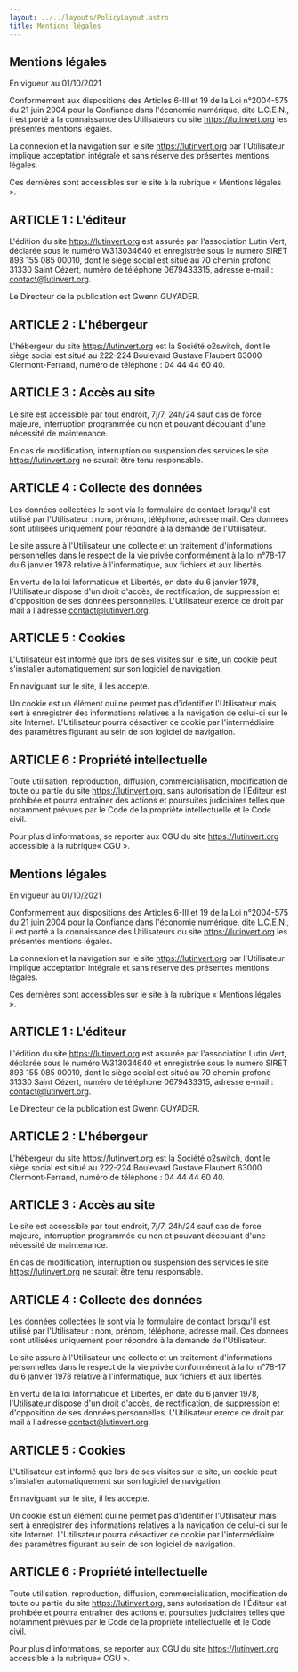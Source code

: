 ```yaml
---
layout: ../../layouts/PolicyLayout.astro
title: Mentions légales
---
```


## Mentions légales

En vigueur au 01/10/2021

Conformément aux dispositions des Articles 6-III et 19 de la Loi n°2004-575 du 21 juin 2004 pour la Confiance dans l'économie numérique, dite L.C.E.N., il est porté à la connaissance des Utilisateurs du site https://lutinvert.org les présentes mentions légales.

La connexion et la navigation sur le site https://lutinvert.org par l'Utilisateur implique acceptation intégrale et sans réserve des présentes mentions légales.

Ces dernières sont accessibles sur le site à la rubrique « Mentions légales ».

## ARTICLE 1 : L'éditeur

L'édition du site https://lutinvert.org est assurée par l'association Lutin Vert, déclarée sous le numéro W313034640 et enregistrée sous le numéro SIRET 893 155 085 00010, dont le siège social est situé au 70 chemin profond 31330 Saint Cézert, numéro de téléphone 0679433315, adresse e-mail : contact@lutinvert.org.

Le Directeur de la publication est Gwenn GUYADER.

## ARTICLE 2 : L'hébergeur

L'hébergeur du site https://lutinvert.org est la Société o2switch, dont le siège social est situé au 222-224 Boulevard Gustave Flaubert 63000 Clermont-Ferrand, numéro de téléphone : 04 44 44 60 40.

## ARTICLE 3 : Accès au site

Le site est accessible par tout endroit, 7j/7, 24h/24 sauf cas de force majeure, interruption programmée ou non et pouvant découlant d'une nécessité de maintenance.

En cas de modification, interruption ou suspension des services le site https://lutinvert.org ne saurait être tenu responsable.

## ARTICLE 4 : Collecte des données

Les données collectées le sont via le formulaire de contact lorsqu'il est utilisé par l'Utilisateur : nom, prénom, téléphone, adresse mail. Ces données sont utilisées uniquement pour répondre à la demande de l'Utilisateur.

Le site assure à l'Utilisateur une collecte et un traitement d'informations personnelles dans le respect de la vie privée conformément à la loi n°78-17 du 6 janvier 1978 relative à l'informatique, aux fichiers et aux libertés.

En vertu de la loi Informatique et Libertés, en date du 6 janvier 1978, l'Utilisateur dispose d'un droit d'accès, de rectification, de suppression et d'opposition de ses données personnelles. L'Utilisateur exerce ce droit par mail à l'adresse contact@lutinvert.org.

## ARTICLE 5 : Cookies

L'Utilisateur est informé que lors de ses visites sur le site, un cookie peut s'installer automatiquement sur son logiciel de navigation.

En naviguant sur le site, il les accepte.

Un cookie est un élément qui ne permet pas d'identifier l'Utilisateur mais sert à enregistrer des informations relatives à la navigation de celui-ci sur le site Internet. L'Utilisateur pourra désactiver ce cookie par l'intermédiaire des paramètres figurant au sein de son logiciel de navigation.

## ARTICLE 6 : Propriété intellectuelle

Toute utilisation, reproduction, diffusion, commercialisation, modification de toute ou partie du site https://lutinvert.org, sans autorisation de l'Éditeur est prohibée et pourra entraîner des actions et poursuites judiciaires telles que notamment prévues par le Code de la propriété intellectuelle et le Code civil.

Pour plus d'informations, se reporter aux CGU du site https://lutinvert.org accessible à la rubrique« CGU ».

## Mentions légales

En vigueur au 01/10/2021

Conformément aux dispositions des Articles 6-III et 19 de la Loi n°2004-575 du 21 juin 2004 pour la Confiance dans l'économie numérique, dite L.C.E.N., il est porté à la connaissance des Utilisateurs du site https://lutinvert.org les présentes mentions légales.

La connexion et la navigation sur le site https://lutinvert.org par l'Utilisateur implique acceptation intégrale et sans réserve des présentes mentions légales.

Ces dernières sont accessibles sur le site à la rubrique « Mentions légales ».

## ARTICLE 1 : L'éditeur

L'édition du site https://lutinvert.org est assurée par l'association Lutin Vert, déclarée sous le numéro W313034640 et enregistrée sous le numéro SIRET 893 155 085 00010, dont le siège social est situé au 70 chemin profond 31330 Saint Cézert, numéro de téléphone 0679433315, adresse e-mail : contact@lutinvert.org.

Le Directeur de la publication est Gwenn GUYADER.

## ARTICLE 2 : L'hébergeur

L'hébergeur du site https://lutinvert.org est la Société o2switch, dont le siège social est situé au 222-224 Boulevard Gustave Flaubert 63000 Clermont-Ferrand, numéro de téléphone : 04 44 44 60 40.

## ARTICLE 3 : Accès au site

Le site est accessible par tout endroit, 7j/7, 24h/24 sauf cas de force majeure, interruption programmée ou non et pouvant découlant d'une nécessité de maintenance.

En cas de modification, interruption ou suspension des services le site https://lutinvert.org ne saurait être tenu responsable.

## ARTICLE 4 : Collecte des données

Les données collectées le sont via le formulaire de contact lorsqu'il est utilisé par l'Utilisateur : nom, prénom, téléphone, adresse mail. Ces données sont utilisées uniquement pour répondre à la demande de l'Utilisateur.

Le site assure à l'Utilisateur une collecte et un traitement d'informations personnelles dans le respect de la vie privée conformément à la loi n°78-17 du 6 janvier 1978 relative à l'informatique, aux fichiers et aux libertés.

En vertu de la loi Informatique et Libertés, en date du 6 janvier 1978, l'Utilisateur dispose d'un droit d'accès, de rectification, de suppression et d'opposition de ses données personnelles. L'Utilisateur exerce ce droit par mail à l'adresse contact@lutinvert.org.

## ARTICLE 5 : Cookies

L'Utilisateur est informé que lors de ses visites sur le site, un cookie peut s'installer automatiquement sur son logiciel de navigation.

En naviguant sur le site, il les accepte.

Un cookie est un élément qui ne permet pas d'identifier l'Utilisateur mais sert à enregistrer des informations relatives à la navigation de celui-ci sur le site Internet. L'Utilisateur pourra désactiver ce cookie par l'intermédiaire des paramètres figurant au sein de son logiciel de navigation.

## ARTICLE 6 : Propriété intellectuelle

Toute utilisation, reproduction, diffusion, commercialisation, modification de toute ou partie du site https://lutinvert.org, sans autorisation de l'Éditeur est prohibée et pourra entraîner des actions et poursuites judiciaires telles que notamment prévues par le Code de la propriété intellectuelle et le Code civil.

Pour plus d'informations, se reporter aux CGU du site https://lutinvert.org accessible à la rubrique« CGU ».
